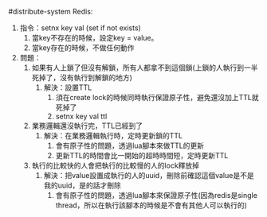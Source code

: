 #distribute-system 
Redis:
1. 指令：setnx key val (set if not exists)
	1. 當key不存在的時候，設定key = value。
	2. 當key存在的時候，不做任何動作
2. 問題：
	1. 如果有人上鎖了但沒有解鎖，所有人都拿不到這個鎖(上鎖的人執行到一半死掉了，沒有執行到解鎖的地方)
		1. 解決：設置TTL
			1. 須在create lock的時候同時執行保證原子性，避免還沒加上TTL就死掉了
			2. setnx key val ttl
	2. 業務邏輯還沒執行完，TTL已經到了
		1. 解決：在業務邏輯執行時，定時更新鎖的TTL
			1. 會有原子性的問題，透過lua腳本來做TTL的更新
			2. 更新TTL的時間會比一開始的超時時間短，定時更新TTL
	3. 執行的比較快的人會把執行的比較慢的人的lock釋放掉
		1. 解決：把value設置成執行的人的uuid，刪除前確認這個value是不是我的uuid，是的話才刪除
			1. 會有原子性的問題，透過lua腳本來保證原子性(因為redis是single thread，所以在執行該腳本的時候是不會有其他人可以執行的)